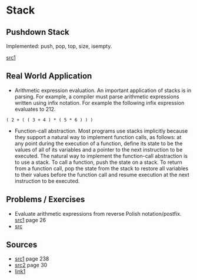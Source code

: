 # Stack
## Pushdown Stack
Implemented: push, pop, top, size, isempty. 

[src1](#alg_java_gtg)

## Real World Application
* Arithmetic expression evaluation. An important application of stacks is in parsing. For example, a compiler must parse arithmetic expressions written using infix notation. For example the following infix expression evaluates to 212.
``` 
( 2 + ( ( 3 + 4 ) * ( 5 * 6 ) ) )
```
* Function-call abstraction. Most programs use stacks implicitly because they support a natural way to implement function calls, as follows: at any point during the execution of a function, define its state to be the values of all of its variables and a pointer to the next instruction to be executed. The natural way to implement the function-call abstraction is to use a stack. To call a function, push the state on a stack. To return from a function call, pop the state from the stack to restore all variables to their values before the function call and resume execution at the next instruction to be executed. 

## Problems / Exercises
* Evaluate arithmetic expressions from reverse Polish notation/postfix. [src1](#b-alg-c-segw) page 26
* [src](#link3)

## Sources
* [src1](#alg_java_gtg) page 238 
* [src2](#b-alg-c-segw) page 30
* <a name="link1" href="https://introcs.cs.princeton.edu/java/43stack/">link1</a>
